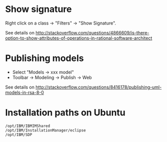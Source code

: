 # Show signature

Right click on a class -> "Filters" -> "Show Signature".

See details on <http://stackoverflow.com/questions/4866609/is-there-option-to-show-attributes-of-operations-in-rational-software-architect>

# Publishing models

* Select "Models -> xxx model"
* Toolbar -> Modeling -> Publish -> Web

See details on <http://stackoverflow.com/questions/8416178/publishing-uml-models-in-rsa-8-0>


# Installation paths on Ubuntu

    /opt/IBM/IBMIMShared
    /opt/IBM/InstallationManager/eclipse
    /opt/IBM/SDP 